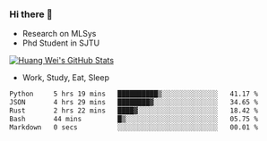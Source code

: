 ### Hi there 👋
- Research on MLSys
- Phd Student in SJTU
  
[![Huang Wei's GitHub Stats](https://github-readme-stats.vercel.app/api?username=huangwei021230&theme=tokyonight)](https://github.com/anuraghazra/github-readme-stats)

- Work, Study, Eat, Sleep


<!--START_SECTION:waka-->

```txt
Python     5 hrs 19 mins   ██████████▒░░░░░░░░░░░░░░   41.17 %
JSON       4 hrs 29 mins   ████████▓░░░░░░░░░░░░░░░░   34.65 %
Rust       2 hrs 22 mins   ████▓░░░░░░░░░░░░░░░░░░░░   18.42 %
Bash       44 mins         █▒░░░░░░░░░░░░░░░░░░░░░░░   05.75 %
Markdown   0 secs          ░░░░░░░░░░░░░░░░░░░░░░░░░   00.01 %
```

<!--END_SECTION:waka-->
